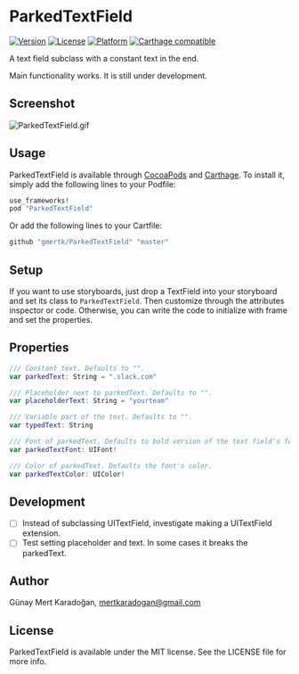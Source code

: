 # ParkedTextField
[![Version](https://img.shields.io/cocoapods/v/ParkedTextField.svg?style=flat)](http://cocoapods.org/pods/ParkedTextField)
[![License](https://img.shields.io/cocoapods/l/ParkedTextField.svg?style=flat)](http://cocoapods.org/pods/ParkedTextField)
[![Platform](https://img.shields.io/cocoapods/p/ParkedTextField.svg?style=flat)](http://cocoapods.org/pods/ParkedTextField)
[![Carthage compatible](https://img.shields.io/badge/Carthage-compatible-4BC51D.svg?style=flat)](https://github.com/Carthage/Carthage)

A text field subclass with a constant text in the end. 

Main functionality works. It is still under development.

## Screenshot

![ParkedTextField.gif](https://raw.githubusercontent.com/gmertk/ParkedTextField/master/Screenshots/ParkedTextField.gif)


## Usage

ParkedTextField is available through [CocoaPods](http://cocoapods.org) and [Carthage](https://github.com/carthage/carthage). To install
it, simply add the following lines to your Podfile:

```ruby
use_frameworks!
pod "ParkedTextField"
```

Or add the following lines to your Cartfile:

```bash
github "gmertk/ParkedTextField" "master"
``` 

## Setup

If you want to use storyboards, just drop a TextField into your storyboard and set its class to `ParkedTextField`. Then customize through the attributes inspector or code. Otherwise, you can write the code to initialize with frame and set the properties.

## Properties
```swift
/// Constant text. Defaults to "".
var parkedText: String = ".slack.com" 

/// Placeholder next to parkedText. Defaults to "".
var placeholderText: String = "yourteam" 

/// Variable part of the text. Defaults to "".
var typedText: String

/// Font of parkedText. Defaults to bold version of the text field's font if it exists. If not, defaults to the font of the text field.
var parkedTextFont: UIFont!

/// Color of parkedText. Defaults the font's color.
var parkedTextColor: UIColor! 


```
## Development
* [ ] Instead of subclassing UITextField, investigate making a UITextField extension.
* [ ] Test setting placeholder and text. In some cases it breaks the parkedText.

## Author

Günay Mert Karadoğan, mertkaradogan@gmail.com

## License

ParkedTextField is available under the MIT license. See the LICENSE file for more info.


